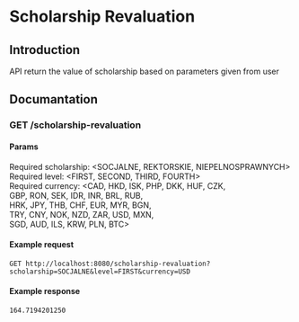 # Scholarship Revaluation

## Introduction

API return the value of scholarship based on parameters given from user

## Documantation

### GET /scholarship-revaluation

#### Params

Required scholarship: <SOCJALNE, REKTORSKIE, NIEPELNOSPRAWNYCH> \
Required level: <FIRST, SECOND, THIRD, FOURTH> \
Required currency: <CAD, HKD, ISK, PHP, DKK, HUF, CZK, \
    GBP, RON, SEK, IDR, INR, BRL, RUB, \
    HRK, JPY, THB, CHF, EUR, MYR, BGN, \
    TRY, CNY, NOK, NZD, ZAR, USD, MXN, \
    SGD, AUD, ILS, KRW, PLN, BTC>

#### Example request

```http
GET http://localhost:8080/scholarship-revaluation?scholarship=SOCJALNE&level=FIRST&currency=USD
```
#### Example response
```
164.7194201250
```